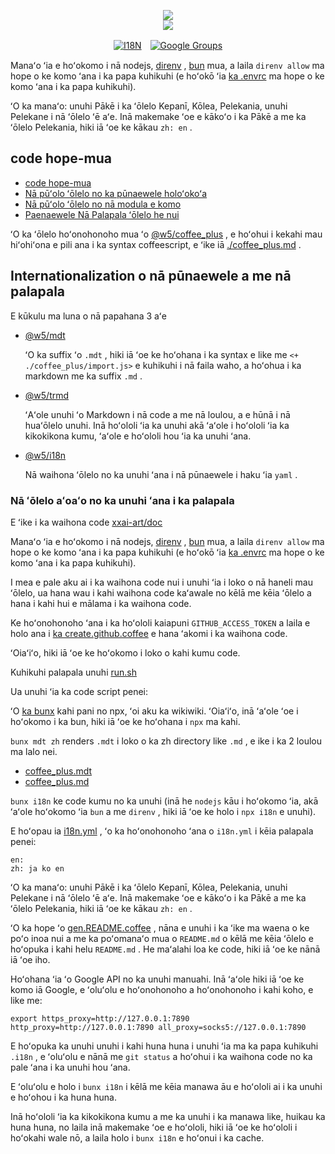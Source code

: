 <p align="center"><a href="https://xxai.art"><img src="https://cdn.jsdelivr.net/gh/xxai-art/doc/logo.svg"/></a><br/><a href="https://xxai.art"><img src="https://cdn.jsdelivr.net/gh/xxai-art/doc/xxai.svg"/></a></p><p align="center"><a href="https://github.com/xxai-art/doc#readme"><img alt="I18N" src="https://cdn.jsdelivr.net/gh/wactax/img/t.svg"/></a>　<a href="https://groups.google.com/u/0/g/xxai-art"><img alt="Google Groups" src="https://cdn.jsdelivr.net/gh/wactax/img/g-groups.svg"/></a></p>

Manaʻo ʻia e hoʻokomo i nā nodejs, [direnv](https://direnv.net) , [bun](https://github.com/oven-sh/bun) mua, a laila `direnv allow` ma hope o ke komo ʻana i ka papa kuhikuhi (e hoʻokō ʻia [ka .envrc](https://github.com/xxai-art/doc/blob/main/.envrc) ma hope o ke komo ʻana i ka papa kuhikuhi).

ʻO ka manaʻo: unuhi Pākē i ka ʻōlelo Kepanī, Kōlea, Pelekania, unuhi Pelekane i nā ʻōlelo ʻē aʻe. Inā makemake ʻoe e kākoʻo i ka Pākē a me ka ʻōlelo Pelekania, hiki iā ʻoe ke kākau `zh: en` .

## code hope-mua

* [code hope-mua](https://github.com/xxai-art/web)
* [Nā pūʻolo ʻōlelo no ka pūnaewele holoʻokoʻa](https://github.com/xxai-art/web/tree/main/i18n)
* [Nā pūʻolo ʻōlelo no nā modula e komo](https://github.com/wacpkg/user/tree/main/ui.i18n)
* [Paenaewele Nā Palapala ʻōlelo he nui](https://github.com/xxai-doc)

ʻO ka ʻōlelo hoʻonohonoho mua ʻo [@w5/coffee_plus](http://npmjs.com/@w5/coffee_plus) , e hoʻohui i kekahi mau hiʻohiʻona e pili ana i ka syntax coffeescript, e ʻike iā [./coffee_plus.md](./coffee_plus.md) .

## Internationalization o nā pūnaewele a me nā palapala

E kūkulu ma luna o nā papahana 3 aʻe

* [@w5/mdt](https://www.npmjs.com/package/@w5/mdt)

  ʻO ka suffix ʻo `.mdt` , hiki iā ʻoe ke hoʻohana i ka syntax e like me `<+ ./coffee_plus/import.js>` e kuhikuhi i nā faila waho, a hoʻohua i ka markdown me ka suffix `.md` .

* [@w5/trmd](https://www.npmjs.com/package/@w5/trmd)

  ʻAʻole unuhi ʻo Markdown i nā code a me nā loulou, a e hūnā i nā huaʻōlelo unuhi. Inā hoʻololi ʻia ka unuhi akā ʻaʻole i hoʻololi ʻia ka kikokikona kumu, ʻaʻole e hoʻololi hou ʻia ka unuhi ʻana.

* [@w5/i18n](https://www.npmjs.com/package/@w5/i18n)

  Nā waihona ʻōlelo no ka unuhi ʻana i nā pūnaewele i haku ʻia `yaml` .

### Nā ʻōlelo aʻoaʻo no ka unuhi ʻana i ka palapala

E ʻike i ka waihona code [xxai-art/doc](https://github.com/xxai-art/doc)

Manaʻo ʻia e hoʻokomo i nā nodejs, [direnv](https://direnv.net) , [bun](https://github.com/oven-sh/bun) mua, a laila `direnv allow` ma hope o ke komo ʻana i ka papa kuhikuhi (e hoʻokō ʻia [ka .envrc](https://github.com/xxai-art/doc/blob/main/.envrc) ma hope o ke komo ʻana i ka papa kuhikuhi).

I mea e pale aku ai i ka waihona code nui i unuhi ʻia i loko o nā haneli mau ʻōlelo, ua hana wau i kahi waihona code kaʻawale no kēlā me kēia ʻōlelo a hana i kahi hui e mālama i ka waihona code.

Ke hoʻonohonoho ʻana i ka hoʻololi kaiapuni `GITHUB_ACCESS_TOKEN` a laila e holo ana i [ka create.github.coffee](https://github.com/xxai-art/doc/blob/main/create.github.coffee) e hana ʻakomi i ka waihona code.

ʻOiaʻiʻo, hiki iā ʻoe ke hoʻokomo i loko o kahi kumu code.

Kuhikuhi palapala unuhi [run.sh](https://github.com/xxai-art/doc/blob/main/run.sh)

Ua unuhi ʻia ka code script penei:

ʻO [ka bunx](https://bun.sh/docs/cli/bunx) kahi pani no npx, ʻoi aku ka wikiwiki. ʻOiaʻiʻo, inā ʻaʻole ʻoe i hoʻokomo i ka bun, hiki iā ʻoe ke hoʻohana i `npx` ma kahi.

`bunx mdt zh` renders `.mdt` i loko o ka zh directory like `.md` , e ike i ka 2 loulou ma lalo nei.

* [coffee_plus.mdt](https://github.com/xxai-doc/zh/blob/main/coffee_plus.mdt)
* [coffee_plus.md](https://github.com/xxai-doc/zh/blob/main/coffee_plus.md)

`bunx i18n` ke code kumu no ka unuhi (inā he `nodejs` kāu i hoʻokomo ʻia, akā ʻaʻole hoʻokomo ʻia `bun` a me `direnv` , hiki iā ʻoe ke holo i `npx i18n` e unuhi).

E hoʻopau ia [i18n.yml](https://github.com/xxai-art/doc/blob/main/i18n.yml) , ʻo ka hoʻonohonoho ʻana o `i18n.yml` i kēia palapala penei:

```
en:
zh: ja ko en
```

ʻO ka manaʻo: unuhi Pākē i ka ʻōlelo Kepanī, Kōlea, Pelekania, unuhi Pelekane i nā ʻōlelo ʻē aʻe. Inā makemake ʻoe e kākoʻo i ka Pākē a me ka ʻōlelo Pelekania, hiki iā ʻoe ke kākau `zh: en` .

ʻO ka hope ʻo [gen.README.coffee](https://github.com/xxai-art/doc/blob/main/gen.README.coffee) , nāna e unuhi i ka ʻike ma waena o ke poʻo inoa nui a me ka poʻomanaʻo mua o `README.md` o kēlā me kēia ʻōlelo e hoʻopuka i kahi helu `README.md` . He maʻalahi loa ke code, hiki iā ʻoe ke nānā iā ʻoe iho.

Hoʻohana ʻia ʻo Google API no ka unuhi manuahi. Inā ʻaʻole hiki iā ʻoe ke komo iā Google, e ʻoluʻolu e hoʻonohonoho a hoʻonohonoho i kahi koho, e like me:

```
export https_proxy=http://127.0.0.1:7890 http_proxy=http://127.0.0.1:7890 all_proxy=socks5://127.0.0.1:7890
```

E hoʻopuka ka unuhi unuhi i kahi huna huna i unuhi ʻia ma ka papa kuhikuhi `.i18n` , e ʻoluʻolu e nānā me `git status` a hoʻohui i ka waihona code no ka pale ʻana i ka unuhi hou ʻana.

E ʻoluʻolu e holo i `bunx i18n` i kēlā me kēia manawa āu e hoʻololi ai i ka unuhi e hoʻohou i ka huna huna.

Inā hoʻololi ʻia ka kikokikona kumu a me ka unuhi i ka manawa like, huikau ka huna huna, no laila inā makemake ʻoe e hoʻololi, hiki iā ʻoe ke hoʻololi i hoʻokahi wale nō, a laila holo i `bunx i18n` e hoʻonui i ka cache.
